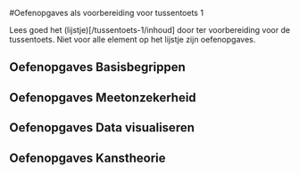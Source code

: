 #Oefenopgaves als voorbereiding voor tussentoets 1

Lees goed het (lijstje)[/tussentoets-1/inhoud] door ter voorbereiding voor de tussentoets. Niet voor alle element op het lijstje zijn oefenopgaves.

## Oefenopgaves Basisbegrippen

## Oefenopgaves Meetonzekerheid

## Oefenopgaves Data visualiseren

## Oefenopgaves Kanstheorie
